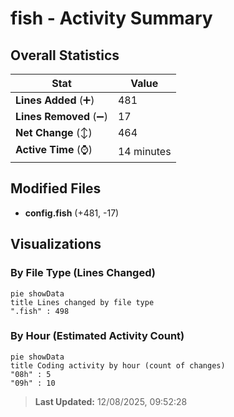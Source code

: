 # fish - Activity Summary 

## Overall Statistics

| Stat                   | Value                                                             |
| ---------------------- | ----------------------------------------------------------------- |
| **Lines Added** (➕)   | 481                                          |
| **Lines Removed** (➖) | 17                                        |
| **Net Change** (↕)    | 464                |
| **Active Time** (⌚)   | 14 minutes |


## Modified Files
- **config.fish** (+481, -17)

## Visualizations

### By File Type (Lines Changed)

```mermaid
pie showData
title Lines changed by file type
".fish" : 498
```

### By Hour (Estimated Activity Count)

```mermaid
pie showData
title Coding activity by hour (count of changes)
"08h" : 5
"09h" : 10
```


> **Last Updated:** 12/08/2025, 09:52:28